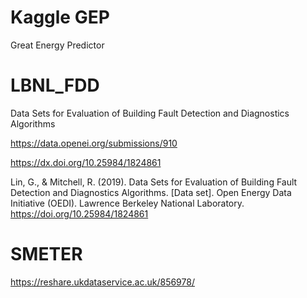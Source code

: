 # Kaggle GEP

Great Energy Predictor

# LBNL_FDD

Data Sets for Evaluation of Building Fault Detection and Diagnostics Algorithms

https://data.openei.org/submissions/910

https://dx.doi.org/10.25984/1824861

Lin, G., & Mitchell, R. (2019). Data Sets for  Evaluation of Building Fault Detection and Diagnostics Algorithms. [Data set]. Open Energy Data Initiative (OEDI). Lawrence Berkeley National Laboratory. https://doi.org/10.25984/1824861

# SMETER

https://reshare.ukdataservice.ac.uk/856978/
